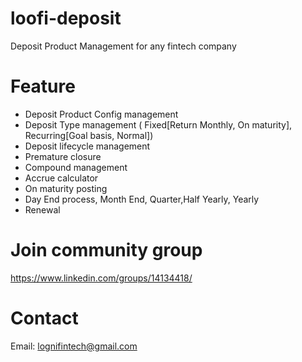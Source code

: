 # loofi-deposit
Deposit Product Management for any fintech company


# Feature
- Deposit Product Config management
- Deposit Type management ( Fixed[Return Monthly, On maturity], Recurring[Goal basis, Normal])
- Deposit lifecycle management
- Premature closure
- Compound management
- Accrue calculator
- On maturity posting
- Day End process, Month End, Quarter,Half Yearly, Yearly
- Renewal

# Join community group
https://www.linkedin.com/groups/14134418/

# Contact
Email: lognifintech@gmail.com

